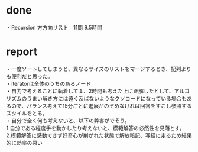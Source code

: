 # done 
・Recursion 方方向リスト　11問 9.5時間</br>

# report
・一度ソートしてしまうと、異なるサイズのリストをマージするとき、配列よりも便利だと思った。</br>
・iteratorは全体のうちのあるノード</br>
・自力で考えることに執着して１、2時間も考えた上に正解したとして、アルゴリズムのうまい解き方には遠く及ばないようなクソコードになっている場合もあるので、バランス考えて15分ごとに進展がのぞめなければ回答をすこし参照するスタイルをとる。</br>
・自分で全く何も考えないと、以下の弊害がでそう。</br>
1.自分である程度手を動かしたり考えないと、模範解答の必然性を見落とす。</br>
2.模範解答に感動できず好奇心が削がれた状態で解放暗記、写経に走るため結果的に効率の悪い</br>